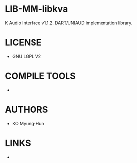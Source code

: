 LIB-MM-libkva
=============

K Audio Interface v1.1.2. DART/UNIAUD implementation library.

LICENSE
===============
* GNU LGPL V2

COMPILE TOOLS
===============
* 

AUTHORS
===============
*  KO Myung-Hun

LINKS
===============
* 
